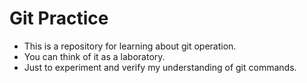 # Git Practice

* This is a repository for learning about git operation.
* You can think of it as a laboratory.
* Just to experiment and verify my understanding of git commands.

